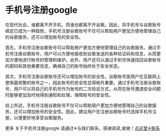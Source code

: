 # 手机号注册google

在现代社会，谁都离不开手机，而谁也都离不开谷歌。因此，将手机号与谷歌账号绑定已成为一种趋势。手机号注册谷歌账号不仅可以帮助用户更加方便地管理自己的谷歌服务，还可以增加账号的安全性。

首先，手机号注册谷歌账号可以帮助用户更加方便地管理自己的谷歌服务。通过手机号注册谷歌账号，用户可以方便地接收到谷歌发送的各种验证码和信息，从而更加方便地进行账号的管理和维护。此外，用户还可以通过手机号快速找回谷歌账号的密码和其他重要信息，确保自己的账号始终处于安全状态。

其次，手机号注册谷歌账号还可以增加账号的安全性。谷歌账号是用户在互联网上使用最频繁的账号之一，因此账号的安全性显得格外重要。通过手机号注册谷歌账号，用户可以将自己的手机号作为账号的二次验证方式，从而在账号遭遇安全问题时能够更加及时地得到通知和处理，保障账号的安全性。

综上所述，手机号注册谷歌账号不仅可以帮助用户更加方便地管理自己的谷歌服务，还可以增加账号的安全性。因此，建议用户在注册谷歌账号时选择手机号注册，以便更好地享受谷歌服务。

更多 关于手机号注册google 请通过✈与我们联系，感谢阅读,谢谢！[点这里✈联系](https://lm.k02.cc)